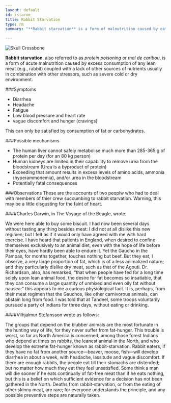 ```yaml
---
layout: default
id: rstarve
title: Rabbit Starvation
type: rm
summary: "**Rabbit starvation** is a form of malnutrition caused by eating too much lean meat."

---
```


<img src="http://upload.wikimedia.org/wikipedia/commons/5/53/Skull_and_crossbones.svg" alt="Skull Crossbone">

**Rabbit starvation**, also referred to as *protein poisoning* or *mal de caribou*, is a form of acute malnutrition caused by excess consumption of any lean meat (e.g., rabbit) coupled with a lack of other sources of nutrients usually in combination with other stressors, such as severe cold or dry environment. 

###Symptoms

- Diarrhea
- Headache
- Fatigue 
- Low blood pressure and heart rate
- vague discomfort and hunger (cravings)

This can only be satisfied by consumption of fat or carbohydrates.

###Possible mechanisms

- The human liver cannot safely metabolise much more than 285-365 g of protein per day (for an 80 kg person)
- Human kidneys are limited in their capability to remove urea from the bloodstream (Urea is a byproduct of protein)
- Exceeding that amount results in excess levels of amino acids, ammonia (hyperammonemia), and/or urea in the bloodstream
- Potentially fatal consequences 

###Observations
These are the accounts of two peoplw who had to deal with members of thier crew succumbing to rabbit starvation. Warning, this may be a little disgusting for the faint of heart.

####Charles Darwin, in The Voyage of the Beagle, wrote:

We were here able to buy some biscuit. I had now been several days without tasting any thing besides meat: I did not at all dislike this new regimen; but I felt as if it would only have agreed with me with hard exercise. I have heard that patients in England, when desired to confine themselves exclusively to an animal diet, even with the hope of life before their eyes, have hardly been able to endure it. Yet the Gaucho in the Pampas, for months together, touches nothing but beef. But they eat, I observe, a very large proportion of fat, which is of a less animalized nature; and they particularly dislike dry meat, such as that of the Agouti. Dr. Richardson, also, has remarked, “that when people have fed for a long time solely upon lean animal food, the desire for fat becomes so insatiable, that they can consume a large quantity of unmixed and even oily fat without nausea:” this appears to me a curious physiological fact. It is, perhaps, from their meat regimen that the Gauchos, like other carnivorous animals, can abstain long from food. I was told that at Tandeel, some troops voluntarily pursued a party of Indians for three days, without eating or drinking.

####Vilhjalmur Stefansson wrote as follows:

The groups that depend on the blubber animals are the most fortunate in the hunting way of life, for they never suffer from fat-hunger. This trouble is worst, so far as North America is concerned, among those forest Indians who depend at times on rabbits, the leanest animal in the North, and who develop the extreme fat-hunger known as rabbit-starvation. Rabbit eaters, if they have no fat from another source—beaver, moose, fish—will develop diarrhea in about a week, with headache, lassitude and vague discomfort. If there are enough rabbits, the people eat till their stomachs are distended; but no matter how much they eat they feel unsatisfied. Some think a man will die sooner if he eats continually of fat-free meat than if he eats nothing, but this is a belief on which sufficient evidence for a decision has not been gathered in the North. Deaths from rabbit-starvation, or from the eating of other skinny meat, are rare; for everyone understands the principle, and any possible preventive steps are naturally taken.